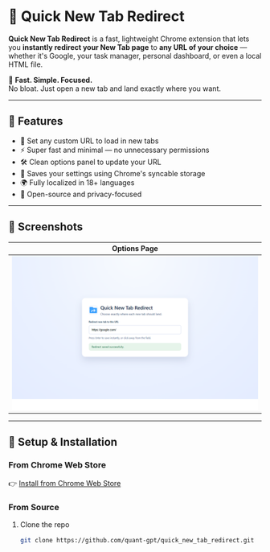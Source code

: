 # 🚀 Quick New Tab Redirect

**Quick New Tab Redirect** is a fast, lightweight Chrome extension that lets you **instantly redirect your New Tab page** to **any URL of your choice** — whether it's Google, your task manager, personal dashboard, or even a local HTML file.

🧭 **Fast. Simple. Focused.**  
No bloat. Just open a new tab and land exactly where you want.

---

## 🌟 Features

- 🔗 Set any custom URL to load in new tabs
- ⚡ Super fast and minimal — no unnecessary permissions
- 🛠️ Clean options panel to update your URL
- 💾 Saves your settings using Chrome's syncable storage
- 🌍 Fully localized in 18+ languages
- 🧠 Open-source and privacy-focused

---

## 📸 Screenshots

| Options Page |
|--------------|
| ![Options](screenshots/1280_filled.png) 

---

## 🔧 Setup & Installation

### From Chrome Web Store  
👉 [Install from Chrome Web Store](https://chrome.google.com/webstore/detail/quick-new-tab-redirect/your-extension-id)

### From Source

1. Clone the repo  
   ```bash
   git clone https://github.com/quant-gpt/quick_new_tab_redirect.git
